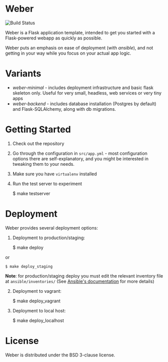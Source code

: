 Weber
=====

![Build Status](https://secure.travis-ci.org/vmalloc/weber.png?branch=master,dev ) 

Weber is a Flask application template, intended to get you started with a Flask-powered webapp as quickly as possible.

Weber puts an emphasis on ease of deployment (with *ansible*), and not getting in your way while you focus on your actual app logic.

Variants
========

* *weber-minimal* - includes deployment infrastructure and basic flask skeleton only. Useful for very small, headless, web services or very tiny apps
* *weber-backend* - includes database installation (Postgres by default) and Flask-SQLAlchemy, along with db migrations.

Getting Started
===============

1. Check out the repository
2. Go through the configuration in `src/app.yml` - most configuration options there are self-explanatory, and you might be interested in tweaking them to your needs.
3. Make sure you have `virtualenv` installed
4. Run the test server to experiment

	$ make testserver


Deployment
==========

Weber provides several deployment options:

1. Deployment to production/staging:

	$ make deploy

  or

	$ make deploy_staging

  **Note**: for production/staging deploy you must edit the relevant inventory file at ``ansible/inventories/`` (See [Ansible's documentation](http://www.ansibleworks.com/docs/intro_inventory.html ) for more details)

2. Deployment to vagrant:

	$ make deploy_vagrant

3. Deployment to local host:

	$ make deploy_localhost

License
=======

Weber is distributed under the BSD 3-clause license.
